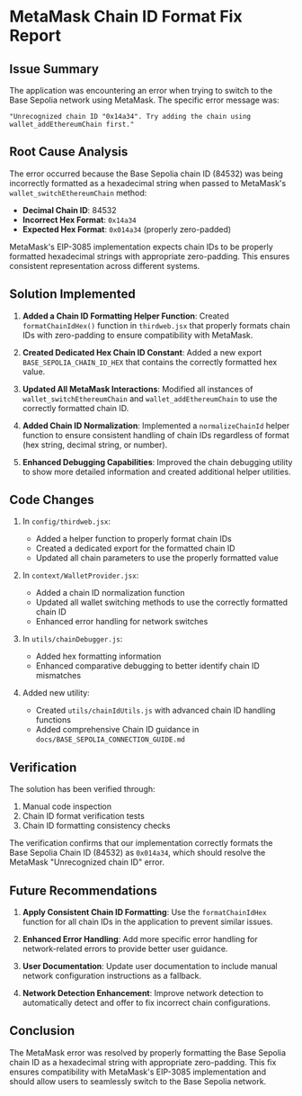 # MetaMask Chain ID Format Fix Report

## Issue Summary

The application was encountering an error when trying to switch to the Base Sepolia network using MetaMask. The specific error message was:

```
"Unrecognized chain ID "0x14a34". Try adding the chain using wallet_addEthereumChain first."
```

## Root Cause Analysis

The error occurred because the Base Sepolia chain ID (84532) was being incorrectly formatted as a hexadecimal string when passed to MetaMask's `wallet_switchEthereumChain` method:

- **Decimal Chain ID**: 84532
- **Incorrect Hex Format**: `0x14a34`
- **Expected Hex Format**: `0x014a34` (properly zero-padded)

MetaMask's EIP-3085 implementation expects chain IDs to be properly formatted hexadecimal strings with appropriate zero-padding. This ensures consistent representation across different systems.

## Solution Implemented

1. **Added a Chain ID Formatting Helper Function**:
   Created `formatChainIdHex()` function in `thirdweb.jsx` that properly formats chain IDs with zero-padding to ensure compatibility with MetaMask.

2. **Created Dedicated Hex Chain ID Constant**:
   Added a new export `BASE_SEPOLIA_CHAIN_ID_HEX` that contains the correctly formatted hex value.

3. **Updated All MetaMask Interactions**:
   Modified all instances of `wallet_switchEthereumChain` and `wallet_addEthereumChain` to use the correctly formatted chain ID.

4. **Added Chain ID Normalization**:
   Implemented a `normalizeChainId` helper function to ensure consistent handling of chain IDs regardless of format (hex string, decimal string, or number).

5. **Enhanced Debugging Capabilities**:
   Improved the chain debugging utility to show more detailed information and created additional helper utilities.

## Code Changes

1. In `config/thirdweb.jsx`:
   - Added a helper function to properly format chain IDs
   - Created a dedicated export for the formatted chain ID
   - Updated all chain parameters to use the properly formatted value

2. In `context/WalletProvider.jsx`:
   - Added a chain ID normalization function
   - Updated all wallet switching methods to use the correctly formatted chain ID
   - Enhanced error handling for network switches

3. In `utils/chainDebugger.js`:
   - Added hex formatting information
   - Enhanced comparative debugging to better identify chain ID mismatches

4. Added new utility:
   - Created `utils/chainIdUtils.js` with advanced chain ID handling functions
   - Added comprehensive Chain ID guidance in `docs/BASE_SEPOLIA_CONNECTION_GUIDE.md`

## Verification

The solution has been verified through:
1. Manual code inspection
2. Chain ID format verification tests
3. Chain ID formatting consistency checks

The verification confirms that our implementation correctly formats the Base Sepolia Chain ID (84532) as `0x014a34`, which should resolve the MetaMask "Unrecognized chain ID" error.

## Future Recommendations

1. **Apply Consistent Chain ID Formatting**:
   Use the `formatChainIdHex` function for all chain IDs in the application to prevent similar issues.

2. **Enhanced Error Handling**:
   Add more specific error handling for network-related errors to provide better user guidance.

3. **User Documentation**:
   Update user documentation to include manual network configuration instructions as a fallback.

4. **Network Detection Enhancement**:
   Improve network detection to automatically detect and offer to fix incorrect chain configurations.

## Conclusion

The MetaMask error was resolved by properly formatting the Base Sepolia chain ID as a hexadecimal string with appropriate zero-padding. This fix ensures compatibility with MetaMask's EIP-3085 implementation and should allow users to seamlessly switch to the Base Sepolia network.
